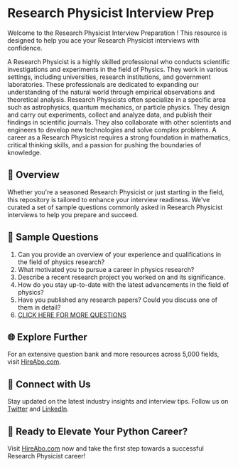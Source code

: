 # Research Physicist Interview Prep

Welcome to the Research Physicist Interview Preparation ! This resource is designed to help you ace your Research Physicist interviews with confidence.

A Research Physicist is a highly skilled professional who conducts scientific investigations and experiments in the field of Physics. They work in various settings, including universities, research institutions, and government laboratories. These professionals are dedicated to expanding our understanding of the natural world through empirical observations and theoretical analysis. Research Physicists often specialize in a specific area such as astrophysics, quantum mechanics, or particle physics. They design and carry out experiments, collect and analyze data, and publish their findings in scientific journals. They also collaborate with other scientists and engineers to develop new technologies and solve complex problems. A career as a Research Physicist requires a strong foundation in mathematics, critical thinking skills, and a passion for pushing the boundaries of knowledge.

## 🚀 Overview

Whether you're a seasoned Research Physicist or just starting in the field, this repository is tailored to enhance your interview readiness. We've curated a set of sample questions commonly asked in Research Physicist interviews to help you prepare and succeed.

## 📝 Sample Questions

1. Can you provide an overview of your experience and qualifications in the field of physics research?
2. What motivated you to pursue a career in physics research?
3. Describe a recent research project you worked on and its significance.
4. How do you stay up-to-date with the latest advancements in the field of physics?
5. Have you published any research papers? Could you discuss one of them in detail?
6. [CLICK HERE FOR MORE QUESTIONS](https://hireabo.com/job/5_0_1/Research%20Physicist)

## 🌐 Explore Further

For an extensive question bank and more resources across 5,000 fields, visit [HireAbo.com](https://www.hireabo.com).

## 📱 Connect with Us

Stay updated on the latest industry insights and interview tips. Follow us on [Twitter](https://twitter.com/hireabo) and [LinkedIn](https://www.linkedin.com/in/hire-abo-3609972a8/).

## 🚀 Ready to Elevate Your Python Career?

Visit [HireAbo.com](https://www.hireabo.com) now and take the first step towards a successful Research Physicist career!